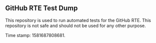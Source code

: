 ## GitHub RTE Test Dump

This repository is used to run automated tests for the GitHub RTE.
This repository is not safe and should not be used for any other purpose.

Time stamp: 1581687808681.
